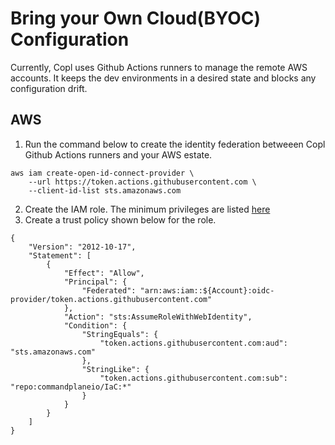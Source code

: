 
# Bring your Own Cloud(BYOC) Configuration
Currently, Copl uses Github Actions runners to manage the  remote AWS accounts. It keeps the dev environments in a desired state and blocks any configuration drift.
## AWS
1. Run the command below to create the identity federation betweeen Copl Github Actions runners and your AWS estate.

```
aws iam create-open-id-connect-provider \
    --url https://token.actions.githubusercontent.com \
    --client-id-list sts.amazonaws.com 
```

2. Create the IAM role. The minimum privileges are listed [here](iam-policy.json)
3. Create a trust policy shown below for the role.
```
{
    "Version": "2012-10-17",
    "Statement": [
        {
            "Effect": "Allow",
            "Principal": {
                "Federated": "arn:aws:iam::${Account}:oidc-provider/token.actions.githubusercontent.com"
            },
            "Action": "sts:AssumeRoleWithWebIdentity",
            "Condition": {
                "StringEquals": {
                    "token.actions.githubusercontent.com:aud": "sts.amazonaws.com"
                },
                "StringLike": {
                    "token.actions.githubusercontent.com:sub": "repo:commandplaneio/IaC:*"
                }
            }
        }
    ]
}
```
